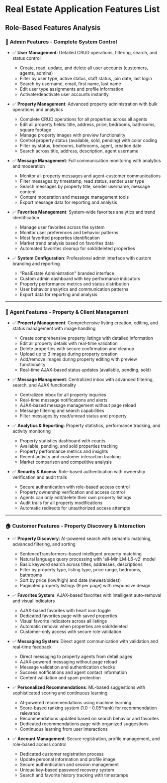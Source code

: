 # Real Estate Application Features List
## Role-Based Features Analysis

### 🔧 **Admin Features - Complete System Control**
- ✅ **User Management**: Detailed CRUD operations, filtering, search, and status control
  - Create, read, update, and delete all user accounts (customers, agents, admins)
  - Filter by user type, active status, staff status, join date, last login
  - Search by username, email, first name, last name
  - Edit user type assignments and profile information
  - Activate/deactivate user accounts instantly

- ✅ **Property Management**: Advanced property administration with bulk operations and analytics
  - Complete CRUD operations for all properties across all agents
  - Edit all property fields: title, address, price, bedrooms, bathrooms, square footage
  - Manage property images with preview functionality
  - Control property status (available, sold, pending) with color coding
  - Filter by status, bedrooms, bathrooms, agent, creation date
  - Search across title, address, description, agent username

- ✅ **Message Management**: Full communication monitoring with analytics and moderation
  - Monitor all property messages and agent-customer communications
  - Filter messages by timestamp, read status, sender user type
  - Search messages by property title, sender username, message content
  - Content moderation and message management tools
  - Export message data for reporting and analysis

- ✅ **Favorites Management**: System-wide favorites analytics and trend identification
  - Manage user favorites across the system
  - Monitor user preferences and behavior patterns
  - Most favorited properties identification
  - Market trend analysis based on favorites data
  - Automated favorites cleanup for sold/deleted properties

- ✅ **System Configuration**: Professional admin interface with custom branding and reporting
  - "RealEstate Administration" branded interface
  - Custom admin dashboard with key performance indicators
  - Property performance metrics and status distribution
  - User behavior analytics and communication patterns
  - Export data for reporting and analysis

---

### 🏢 **Agent Features - Property & Client Management**
- ✅ **Property Management**: Comprehensive listing creation, editing, and status management with image handling
  - Create comprehensive property listings with detailed information
  - Edit all property details with real-time validation
  - Delete properties with secure confirmation and cleanup
  - Upload up to 3 images during property creation
  - Add/remove images during property editing with preview functionality
  - Real-time AJAX-based status updates (available, pending, sold)

- ✅ **Message Management**: Centralized inbox with advanced filtering, search, and AJAX functionality
  - Centralized inbox for all property inquiries
  - Real-time message notifications and alerts
  - AJAX-based message management without page reload
  - Message filtering and search capabilities
  - Filter messages by read/unread status and property

- ✅ **Analytics & Reporting**: Property statistics, performance tracking, and activity monitoring
  - Property statistics dashboard with counts
  - Available, pending, and sold properties tracking
  - Property performance metrics and insights
  - Recent activity and customer interaction tracking
  - Market comparison and competitive analysis

- ✅ **Security & Access**: Role-based authentication with ownership verification and audit trails
  - Secure authentication with role-based access control
  - Property ownership verification and access control
  - Agents can only edit/delete their own property listings
  - Audit trails for all property modifications
  - Automatic redirects for unauthorized access attempts

---

### 🏠 **Customer Features - Property Discovery & Interaction**
- ✅ **Property Discovery**: AI-powered search with semantic matching, advanced filtering, and sorting
  - SentenceTransformers-based intelligent property matching
  - Natural language query processing with 'all-MiniLM-L6-v2' model
  - Basic keyword search across titles, addresses, descriptions
  - Filter by property type, listing type, price range, bedrooms, bathrooms
  - Sort by price (low/high) and date (newest/oldest)
  - Paginated property listings (9 per page) with responsive design

- ✅ **Favorites System**: AJAX-based favorites with intelligent auto-removal and visual indicators
  - AJAX-based favorites with heart icon toggle
  - Dedicated favorites page with saved properties
  - Visual favorite indicators across all listings
  - Automatic removal when properties are sold/deleted
  - Customer-only access with secure role validation

- ✅ **Messaging System**: Direct agent communication with validation and real-time feedback
  - Direct messaging to property agents from detail pages
  - AJAX-powered messaging without page reload
  - Message validation and authentication checks
  - Success notifications and agent contact information
  - Content validation and spam protection

- ✅ **Personalized Recommendations**: ML-based suggestions with sophisticated scoring and continuous learning
  - AI-powered recommendations using machine learning
  - Score-based ranking system (1.0 - 0.05*rank) for recommendation relevance
  - Recommendations updated based on search behavior and favorites
  - Dedicated recommendations page with organized suggestions
  - Continuous learning from user interactions

- ✅ **Account Management**: Secure registration, profile management, and role-based access control
  - Dedicated customer registration process
  - Update personal information and profile image
  - Secure authentication and session management
  - Unique key-based password recovery system
  - Search and favorite history tracking with timestamps
